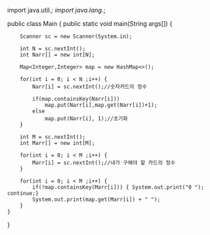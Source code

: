 import java.util.*;
import java.lang.*;

public class Main {
	public static void main(String args[]) {
		
		Scanner sc = new Scanner(System.in);
		
		int N = sc.nextInt();
		int Narr[] = new int[N];
		
		Map<Integer,Integer> map = new HashMap<>();
		
		for(int i = 0; i < N ;i++) {
			Narr[i] = sc.nextInt();//숫자카드의 정수
			
			if(map.containsKey(Narr[i]))
				map.put(Narr[i],map.get(Narr[i])+1);
			else
				map.put(Narr[i], 1);//초기화
		}
		
		int M = sc.nextInt();
		int Marr[] = new int[M];
	
		for(int i = 0; i < M ;i++) {
			Marr[i] = sc.nextInt();//내가 구해야 할 카드의 정수
		}
		
		for(int i = 0; i < M ;i++) {
			if(!map.containsKey(Marr[i])) { System.out.print("0 "); continue;}
			System.out.print(map.get(Marr[i]) + " ");
		}
	}
}
